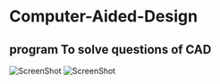 # Computer-Aided-Design
## program To solve questions of CAD
![ScreenShot](screenshot/pic1.PNG )
![ScreenShot](screenshot/pic2.PNG )
